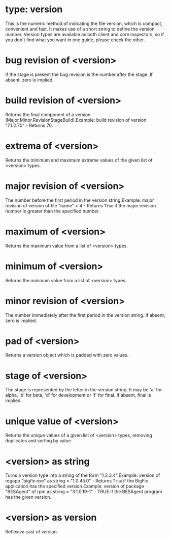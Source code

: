 # type: version

This is the numeric method of indicating the file version, which is compact, convenient and fast. It makes use of a short string to define the version number. Version types are available as both client and core inspectors, so if you don&#39;t find what you want in one guide, please check the other.

# bug revision of &lt;version&gt;

If the stage is present the bug revision is the number after the stage. If absent, zero is implied.

# build revision of &lt;version&gt;

Returns the final component of a version (Major.Minor.RevisionStageBuild).Example: build revision of version &quot;7.1.2.70&quot; - Returns 70.

# extrema of &lt;version&gt;

Returns the minimum and maximum extreme values of the given list of &lt;version&gt; types.

# major revision of &lt;version&gt;

The number before the first period in the version string.Example: major revision of version of file &quot;name&quot; &gt; 4 - Returns `True` if the major revision number is greater than the specified number.

# maximum of &lt;version&gt;

Returns the maximum value from a list of &lt;version&gt; types.

# minimum of &lt;version&gt;

Returns the minimum value from a list of &lt;version&gt; types.

# minor revision of &lt;version&gt;

The number immediately after the first period in the version string. If absent, zero is implied.

# pad of &lt;version&gt;

Returns a version object which is padded with zero values.

# stage of &lt;version&gt;

The stage is represented by the letter in the version string. It may be &#39;a&#39; for alpha, &#39;b&#39; for beta, &#39;d&#39; for development or &#39;f&#39; for final. If absent, final is implied.

# unique value of &lt;version&gt;

Returns the unique values of a given list of &lt;version&gt; types, removing duplicates and sorting by value.

# &lt;version&gt; as string

Turns a version type into a string of the form &quot;1.2.3.4&quot;.Example: version of regapp &quot;bigfix.exe&quot; as string = &quot;1.0.45.0&quot; - Returns `True` if the BigFix application has the specified version.Example: version of package &quot;BESAgent&quot; of rpm as string = &quot;3.1.0.19-1&quot; - TRUE if the BESAgent program has the given version.

# &lt;version&gt; as version

Reflexive cast of version.

